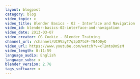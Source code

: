 ```yaml
---
layout: blogpost
category: blog
video_topic: x
video_title: Blender Basics - 02 - Interface and Navigation
video_id: blender-basics-02-interface-and-navigation
video_date: 2013-03-07
video_creator: CG Cookie - Blender Training
channel_url: /channel/UC9VayT7q3pQ7tdF-TG4Q0yQ
video_url: https://www.youtube.com/watch?v=xT2mtoDnSzM
video_length: 0:11:59
language_audio: English
language_subs: x
blender_version: 2.78
tags_software: x
---
```

